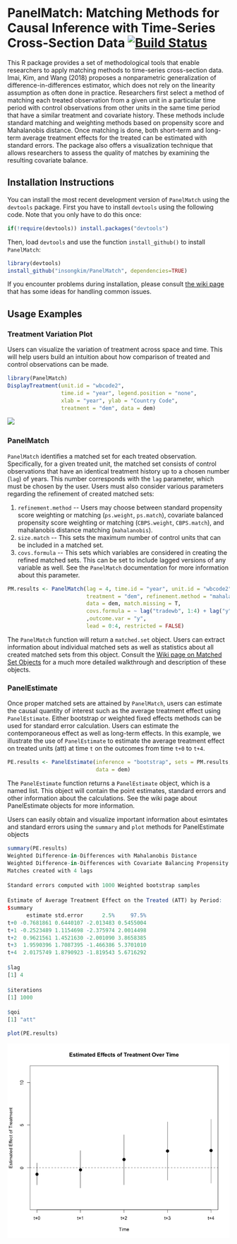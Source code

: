 # PanelMatch: Matching Methods for Causal Inference with Time-Series Cross-Section Data [![Build Status](https://travis-ci.org/insongkim/PanelMatch.svg?branch=master)](https://travis-ci.org/insongkim/PanelMatch)

This R package provides a set of methodological tools that enable
researchers to apply matching methods to time-series cross-section
data.  Imai, Kim, and Wang (2018) proposes a nonparametric
generalization of difference-in-differences estimator, which does not
rely on the linearity assumption as often done in
practice. Researchers first select a method of matching each treated
observation from a given unit in a particular time period with control
observations from other units in the same time period that have a
similar treatment and covariate history.  These methods include
standard matching and weighting methods based on propensity score and Mahalanobis distance.
Once matching is done, both short-term and long-term average treatment
effects for the treated can be estimated with standard errors. The
package also offers a visualization technique that allows researchers
to assess the quality of matches by examining the resulting covariate
balance.

Installation Instructions
-------------------------

<!-- `panelMatch` is available on CRAN and can be installed using: -->

<!-- ``` r -->
<!-- install.packages("panelMatch") -->
<!-- ``` -->

You can install the most recent development version of `PanelMatch` using the `devtools` package. First you have to install `devtools` using the following code. Note that you only have to do this once:

``` r
if(!require(devtools)) install.packages("devtools")
```

Then, load `devtools` and use the function `install_github()` to install `PanelMatch`:

``` r
library(devtools)
install_github("insongkim/PanelMatch", dependencies=TRUE)
```
If you encounter problems during installation, please consult [the wiki page](https://github.com/insongkim/PanelMatch/wiki/Installation-Troubleshooting) that has some ideas for handling common issues. 


Usage Examples
-------------------------

### Treatment Variation Plot

Users can visualize the variation of treatment across space and
time. This will help users build an intuition about how comparison of
treated and control observations can be made.

```r
library(PanelMatch)
DisplayTreatment(unit.id = "wbcode2",
                 time.id = "year", legend.position = "none",
                 xlab = "year", ylab = "Country Code",
                 treatment = "dem", data = dem)
```
![](http://web.mit.edu/insong/www/pdf/varPlot.png)

### PanelMatch

`PanelMatch` identifies a matched set for each treated
 observation. Specifically, for a given treated unit, the matched set
 consists of control observations that have an identical treatment
 history up to a chosen number (`lag`) of years. This number corresponds with the `lag` parameter, which must
 be chosen by the user. Users must also consider various parameters regarding the refinement of created matched sets:
 1) `refinement.method` -- Users may choose between standard propensity score weighting or matching (`ps.weight`, `ps.match`), covariate balanced propensity score weighting or matching (`CBPS.weight`, `CBPS.match`),  and mahalanobis distance matching (`mahalanobis`).
 2) `size.match` -- This sets the maximum number of control units that can be included in a matched set.
 3) `covs.formula` -- This sets which variables are considered in creating the refined matched sets. This can be set to include lagged versions of any variable as well. See the `PanelMatch` documentation for more information about this parameter.

``` r
PM.results <- PanelMatch(lag = 4, time.id = "year", unit.id = "wbcode2", 
                         treatment = "dem", refinement.method = "mahalanobis", 
                         data = dem, match.missing = T, 
                         covs.formula = ~ lag("tradewb", 1:4) + lag("y", 1:4), size.match = 5, qoi = "att"
                         ,outcome.var = "y",
                         lead = 0:4, restricted = FALSE)

```							
The `PanelMatch` function will return a `matched.set` object. Users can extract information about individual matched sets as well as statistics about all created matched sets from this object. Consult the [Wiki page on Matched Set Objects](https://github.com/insongkim/PanelMatch/wiki/Matched-Set-Objects) for a much more detailed walkthrough and description of these objects.

### PanelEstimate

Once proper matched sets are attained by `PanelMatch`, users can
estimate the causal quantity of interest such as the average
treatment effect using `PanelEstimate`. Either bootstrap or weighted
fixed effects methods can be used for standard error
calculation. Users can estimate the contemporaneous effect as well as
long-term effects. In this example, we illustrate the use of
`PanelEstimate` to estimate the average treatment effect on treated units (att) at time `t` on the outcomes from time `t+0` to `t+4`.

```r
PE.results <- PanelEstimate(inference = "bootstrap", sets = PM.results, 
                            data = dem)
```

The `PanelEstimate` function returns a `PanelEstimate` object, which is a named list. This object will contain the point estimates, standard errors and other information about the calculations. See the wiki page about PanelEstimate objects for more information. 

Users can easily obtain and visualize important information about esimtates and standard errors using the `summary` and `plot` methods for PanelEstimate objects

```r
summary(PE.results)
Weighted Difference-in-Differences with Mahalanobis Distance
Weighted Difference-in-Differences with Covariate Balancing Propensity Score
Matches created with 4 lags

Standard errors computed with 1000 Weighted bootstrap samples

Estimate of Average Treatment Effect on the Treated (ATT) by Period:
$summary
      estimate std.error      2.5%     97.5%
t+0 -0.7681861 0.6440107 -2.013483 0.5455004
t+1 -0.2523489 1.1154698 -2.375974 2.0014498
t+2  0.9621561 1.4521630 -2.001090 3.8658385
t+3  1.9590396 1.7087395 -1.466386 5.3701010
t+4  2.0175749 1.8790923 -1.819543 5.6716292

$lag
[1] 4

$iterations
[1] 1000

$qoi
[1] "att"
```

```r
plot(PE.results)
```
![](https://github.com/adamrauh/panel-data/blob/master/readmeplot.png)
